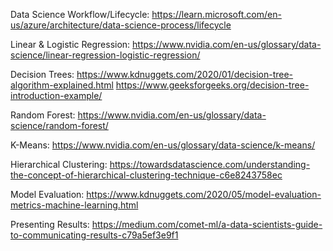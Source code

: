 Data Science Workflow/Lifecycle:
https://learn.microsoft.com/en-us/azure/architecture/data-science-process/lifecycle

Linear & Logistic Regression:
https://www.nvidia.com/en-us/glossary/data-science/linear-regression-logistic-regression/

Decision Trees:
https://www.kdnuggets.com/2020/01/decision-tree-algorithm-explained.html
https://www.geeksforgeeks.org/decision-tree-introduction-example/

Random Forest:
https://www.nvidia.com/en-us/glossary/data-science/random-forest/

K-Means:
https://www.nvidia.com/en-us/glossary/data-science/k-means/

Hierarchical Clustering:
https://towardsdatascience.com/understanding-the-concept-of-hierarchical-clustering-technique-c6e8243758ec

Model Evaluation:
https://www.kdnuggets.com/2020/05/model-evaluation-metrics-machine-learning.html

Presenting Results:
https://medium.com/comet-ml/a-data-scientists-guide-to-communicating-results-c79a5ef3e9f1
